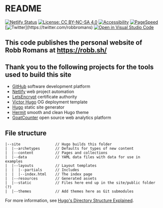 # README

[![Netlify Status](https://api.netlify.com/api/v1/badges/15a99f94-b4f9-46a7-bf2c-122bee83114a/deploy-status)](https://app.netlify.com/sites/robb-sh/deploys)
[![License: CC BY-NC-SA 4.0](https://img.shields.io/badge/License-CC%20BY--NC--SA%204.0-success.svg)](https://creativecommons.org/licenses/by-nc-sa/4.0/)
[![Accessibility](https://img.shields.io/badge/accessibility-passing-success?style=flat&logo=html5&logoColor=white)](https://wave.webaim.org/report#/https://robb.sh/)
[![PageSpeed](https://img.shields.io/badge/PageSpeed-98%20%2F%20100-success?style=flat&logo=google&logoColor=white)](https://developers.google.com/speed/pagespeed/insights/?url=https%3A%2F%2Frobb.sh%2F&tab=desktop)
[![Twitter](https://img.shields.io/twitter/follow/RobbRomans.svg?style=social")](https://twitter.com/robbromans)
[![Open in Visual Studio Code](https://img.shields.io/static/v1?logo=visualstudiocode&label=&message=Open%20in%20Visual%20Studio%20Code&labelColor=2c2c32&color=007acc&logoColor=007acc)](https://open.vscode.dev/robb-romans/robb-sh-hugo)

## This code publishes the personal website of Robb Romans at <https://robb.sh/>

## Thank you to the following projects for the tools used to build this site

- [GitHub](https://github.com/) software development platform
- [Netlify](https://www.netlify.com/) web project automation
- [LetsEncrypt](https://letsencrypt.org/) certificate authority
- [Victor Hugo](https://github.com/netlify-templates/victor-hugo/) OG deployment template
- [Hugo](https://gohugo.io/) static site generator
- [Hermit](https://github.com/Track3/hermit) smooth and clean Hugo theme
- [GoatCounter](https://www.goatcounter.com/) open source web analytics platform

## File structure

```text
|--site                // Hugo builds this folder
|  |--archetypes       // Defaults for types of new content
|  |--content          // Pages and collections
|  |--data             // YAML data files with data for use in examples
|  |--layouts          // Layout templates
|  |  |--partials      // Includes
|  |  |--index.html    // The index page
|  |--resources        // Generated assets
|  |--static           // Files here end up in the site/public folder (?)
|  |--themes           // Add themes here as Git submodules
```

For more information, see [Hugo's Directory Structure Explained](https://www.jakewiesler.com/blog/hugo-directory-structure/).
